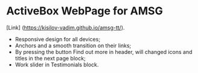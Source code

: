 # ActiveBox WebPage for AMSG

[Link] (https://kisilov-vadim.github.io/amsg-tt/).

- Responsive design for all devices;
- Anchors and a smooth transition on their links; 
- By pressing the button Find out more in header, will changed icons and titles in the next page block; 
- Work slider in Testimonials block.  
